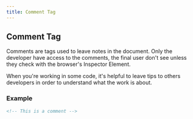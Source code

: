 ```yaml
---
title: Comment Tag
---
```

## Comment Tag

Comments are tags used to leave notes in the document. Only the developer have access to the comments, the final user don't see unless they check with the browser's Inspector Element.

When you're working in some code, it's helpful to leave tips to others developers in order to understand what the work is about.

### Example

```html
<!-- This is a comment -->
```
